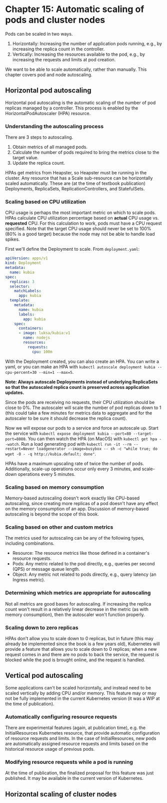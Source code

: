 # Chapter 15: Automatic scaling of pods and cluster nodes

Pods can be scaled in two ways.

1. Horizontally: Increasing the number of application pods running, e.g., by increasing the replica count in the controller.
2. Vertically: Increasing the resources available to the pod, e.g., by increasing the requests and limits at pod creation.

We want to be able to scale automatically, rather than manually. This chapter covers pod and node autoscaling.

## Horizontal pod autoscaling

Horizontal pod autoscaling is the automatic scaling of the number of pod replicas managed by a controller. This process is enabled by the HorizontalPodAutoscaler (HPA) resource.

### Understanding the autoscaling process

There are 3 steps to autoscaling.

1. Obtain metrics of all managed pods.
2. Calculate the number of pods required to bring the metrics close to the target value.
3. Update the replica count.

HPAs get metrics from Heapster, so Heapster must be running in the cluster. Any resource that has a Scale sub-resource can be horizontally scaled automatically. These are (at the time of textbook publication) Deployments, ReplicaSets, ReplicationControllers, and StatefulSets.

### Scaling based on CPU utilization

CPU usage is perhaps the most important metric on which to scale pods. HPAs calculate CPU utilization percentage based on **actual** CPU usage vs. **requested** CPU. For this calculation to work, pods must have a CPU request specified. Note that the target CPU usage should never be set to 100% (80% is a good target) because the node may not be able to handle load spikes.

First we'll define the Deployment to scale. From `deployment.yaml`:

```yaml
apiVersion: apps/v1
kind: Deployment
metadata:
  name: kubia
spec:
  replicas: 3
  selector:  
    matchLabels:
      app: kubia
  template:
    metadata:
      name: kubia
      labels:
        app: kubia
    spec:
      containers:
      - image: luksa/kubia:v1
        name: nodejs
        resources:
          requests:
            cpu: 100m
```

With the Deployment created, you can also create an HPA. You can write a yaml, or you can make an HPA with `kubectl autoscale deployment kubia --cpu-percent=30 --min=1 --max=5`.

**Note: Always autoscale Deployments instead of underlying ReplicaSets so that the autoscaled replica count is preserved across application updates.**

Since the pods are receiving no requests, their CPU utilization should be close to 0%. The autoscaler will scale the number of pod replicas down to 1 (this could take a few minutes for metrics data to aggregate and for the autoscaler to be sure it should decrease the replica count).

Now we will expose our pods to a service and force an autoscale up. Start the service with `kubectl expose deployment kubia --port=80 --target-port=8080`. You can then watch the HPA (on MacOS) with `kubectl get hpa --watch`. Run a load generating pod with `kubectl run -it --rm --restart=Never loadgenerator --image=busybox -- sh -c "while true; do wget -O - -q http://kubia.default; done"`.

HPAs have a maximum upscaling rate of twice the number of pods. Additionally, scale-up operations occur only every 3 minutes, and scale-down operations every 5 minutes.

### Scaling based on memory consumption

Memory-based autoscaling doesn't work exactly like CPU-based autoscaling, since creating more replicas of a pod doesn't have any effect on the memory consumption of an app. Discussion of memory-based autoscaling is beyond the scope of this book.

### Scaling based on other and custom metrics

The metrics used for autoscaling can be any of the following types, including combinations.

* Resource: The resource metrics like those defined in a container's resource requests.
* Pods: Any metric related to the pod directly, e.g., queries per second (QPS) or message queue length.
* Object: Any metric not related to pods directly, e.g., query latency (an Ingress metric).

### Determining which metrics are appropriate for autoscaling

Not all metrics are good bases for autoscaling. If increasing the replica count won't result in a relatively linear decrease in the metric (as with memory consumption), then the autoscaler won't function properly.

### Scaling down to zero replicas

HPAs don't allow you to scale down to 0 replicas, but in future (this may already be implemented since the book is a few years old), Kubernetes will provide a feature that allows you to scale down to 0 replicas; when a new request comes in and there are no pods to back the service, the request is blocked while the pod is brought online, and the request is handled.

## Vertical pod autoscaling

Some applications can't be scaled horizontally, and instead need to be scaled vertically by adding CPU and/or memory. This feature may or may not be fully implemented in the current Kubernetes version (it was a WIP at the time of publication).

### Automatically configuring resource requests

There are experimental features (again, at publication time), e.g. the InitialResources Kubernetes resource, that provide automatic configuration of resource requests and limits. In the case of InitialResources, new pods are automatically assigned resource requests and limits based on the historical resource usage of previous pods.

### Modifying resource requests while a pod is running

At the time of publication, the finalized proposal for this feature was just published. It may be available in the current version of Kubernetes.

## Horizontal scaling of cluster nodes


